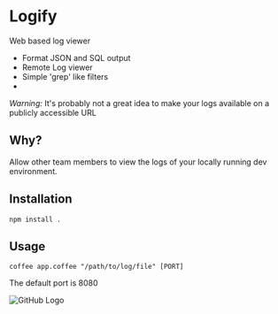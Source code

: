 # Logify

Web based log viewer

* Format JSON and SQL output
* Remote Log viewer
* Simple 'grep' like filters
* 

_Warning:_ It's probably not a great idea to make your logs available on a publicly accessible URL

## Why?

Allow other team members to view the logs of your locally running dev
environment.

## Installation

`npm install .`

## Usage

`coffee app.coffee "/path/to/log/file" [PORT]`

The default port is 8080

![GitHub Logo](https://raw.github.com/stuartquin/logify/master/public/screenshots/screen.png)
